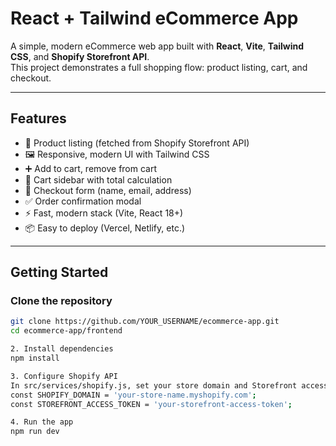# React + Tailwind eCommerce App

A simple, modern eCommerce web app built with **React**, **Vite**, **Tailwind CSS**, and **Shopify Storefront API**.  
This project demonstrates a full shopping flow: product listing, cart, and checkout.

---

## Features

- 🛒 Product listing (fetched from Shopify Storefront API)
- 🖼️ Responsive, modern UI with Tailwind CSS
- ➕ Add to cart, remove from cart
- 🧾 Cart sidebar with total calculation
- 📝 Checkout form (name, email, address)
- ✅ Order confirmation modal
- ⚡ Fast, modern stack (Vite, React 18+)
- 📦 Easy to deploy (Vercel, Netlify, etc.)

---

## Getting Started

### Clone the repository

```bash
git clone https://github.com/YOUR_USERNAME/ecommerce-app.git
cd ecommerce-app/frontend

2. Install dependencies
npm install

3. Configure Shopify API
In src/services/shopify.js, set your store domain and Storefront access token:
const SHOPIFY_DOMAIN = 'your-store-name.myshopify.com';
const STOREFRONT_ACCESS_TOKEN = 'your-storefront-access-token';

4. Run the app
npm run dev

